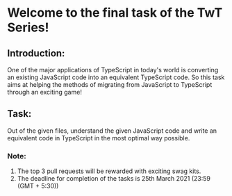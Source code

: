 # Welcome to the final task of the TwT Series!

## Introduction:
One of the major applications of TypeScript in today's world is converting an existing JavaScript code into an equivalent TypeScript code. So this task aims at helping the methods of migrating from JavaScript to TypeScript through an exciting game!

## Task:
Out of the given files, understand the given JavaScript code and write an equivalent code in TypeScript in the most optimal way possible.

### Note:
<ol>
  <li>The top 3 pull requests will be rewarded with exciting swag kits.</li>
  <li> The deadline for completion of the tasks is 25th March 2021 (23:59 (GMT + 5:30))</li>
</ol>

